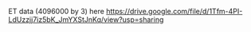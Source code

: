 ET data (4096000 by 3) here https://drive.google.com/file/d/1Tfm-4PI-LdUzzjj7iz5bK_JmYXStJnKq/view?usp=sharing
